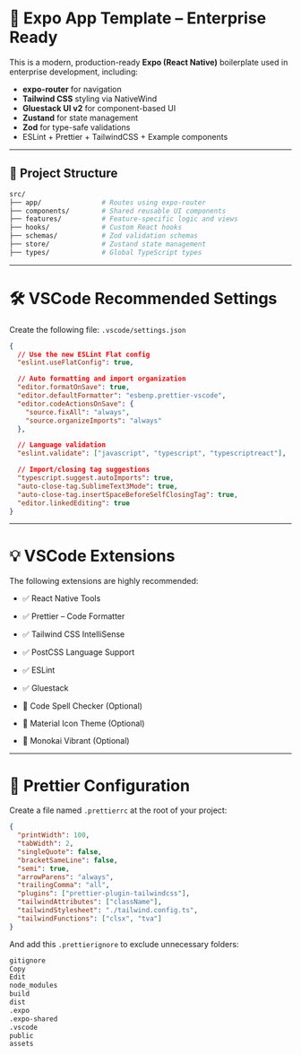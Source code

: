 # 🚀 Expo App Template – Enterprise Ready

This is a modern, production-ready **Expo (React Native)** boilerplate used in enterprise development, including:

- **expo-router** for navigation
- **Tailwind CSS** styling via NativeWind
- **Gluestack UI v2** for component-based UI
- **Zustand** for state management
- **Zod** for type-safe validations
- ESLint + Prettier + TailwindCSS + Example components

---

## 📁 Project Structure

```bash
src/
├── app/               # Routes using expo-router
├── components/        # Shared reusable UI components
├── features/          # Feature-specific logic and views
├── hooks/             # Custom React hooks
├── schemas/           # Zod validation schemas
├── store/             # Zustand state management
├── types/             # Global TypeScript types
```

---

# 🛠 VSCode Recommended Settings

Create the following file: `.vscode/settings.json`

```json
{
  // Use the new ESLint Flat config
  "eslint.useFlatConfig": true,

  // Auto formatting and import organization
  "editor.formatOnSave": true,
  "editor.defaultFormatter": "esbenp.prettier-vscode",
  "editor.codeActionsOnSave": {
    "source.fixAll": "always",
    "source.organizeImports": "always"
  },

  // Language validation
  "eslint.validate": ["javascript", "typescript", "typescriptreact"],

  // Import/closing tag suggestions
  "typescript.suggest.autoImports": true,
  "auto-close-tag.SublimeText3Mode": true,
  "auto-close-tag.insertSpaceBeforeSelfClosingTag": true,
  "editor.linkedEditing": true
}
```

---

# 💡 VSCode Extensions

The following extensions are highly recommended:

- ✅ React Native Tools

- ✅ Prettier – Code Formatter

- ✅ Tailwind CSS IntelliSense

- ✅ PostCSS Language Support

- ✅ ESLint

- ✅ Gluestack

- 🎯 Code Spell Checker (Optional)

- 🎨 Material Icon Theme (Optional)

- 🎨 Monokai Vibrant (Optional)

---

# 🎯 Prettier Configuration

Create a file named `.prettierrc` at the root of your project:

```json
{
  "printWidth": 100,
  "tabWidth": 2,
  "singleQuote": false,
  "bracketSameLine": false,
  "semi": true,
  "arrowParens": "always",
  "trailingComma": "all",
  "plugins": ["prettier-plugin-tailwindcss"],
  "tailwindAttributes": ["className"],
  "tailwindStylesheet": "./tailwind.config.ts",
  "tailwindFunctions": ["clsx", "tva"]
}
```

And add this `.prettierignore` to exclude unnecessary folders:

```bash
gitignore
Copy
Edit
node_modules
build
dist
.expo
.expo-shared
.vscode
public
assets
```

